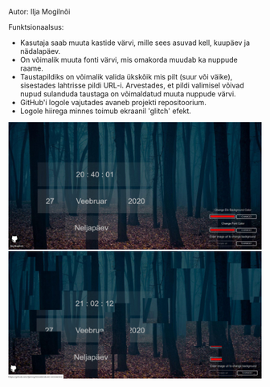 Autor: Ilja Mogilnõi

Funktsionaalsus:

* Kasutaja saab muuta kastide värvi, mille sees asuvad kell, kuupäev ja nädalapäev.
* On võimalik muuta fonti värvi, mis omakorda muudab ka nuppude raame.
* Taustapildiks on võimalik valida ükskõik mis pilt (suur või väike), sisestades lahtrisse pildi URL-i. Arvestades, et pildi valimisel võivad nupud sulanduda taustaga on võimaldatud muuta nuppude värvi.
* GitHub'i logole vajutades avaneb projekti repositoorium.
* Logole hiirega minnes toimub ekraanil 'glitch' efekt.


![My image](https://github.com/iljamog/Eesrakenduste-arendamine/blob/master/Screenshot.jpg)
![My image](https://github.com/iljamog/Eesrakenduste-arendamine/blob/master/Screenshot2.png)
